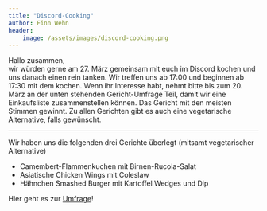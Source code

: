 ```yaml
---
title: "Discord-Cooking"
author: Finn Wehn
header:
    image: /assets/images/discord-cooking.png
---
```


Hallo zusammen,  
wir würden gerne am 27. März gemeinsam mit euch im Discord kochen und uns danach einen rein tanken.
Wir treffen uns ab 17:00 und beginnen ab 17:30 mit dem kochen.
Wenn ihr Interesse habt, nehmt bitte bis zum 20. März an der unten stehenden Gericht-Umfrage Teil, damit wir eine Einkaufsliste zusammenstellen können.
Das Gericht mit den meisten Stimmen gewinnt.
Zu allen Gerichten gibt es auch eine vegetarische Alternative, falls gewünscht.

---

Wir haben uns die folgenden drei Gerichte überlegt (mitsamt vegetarischer Alternative)

- Camembert-Flammenkuchen mit Birnen-Rucola-Salat
- Asiatische Chicken Wings mit Coleslaw
- Hähnchen Smashed Burger mit Kartoffel Wedges und Dip

Hier geht es zur [Umfrage](https://strawpoll.de/7146xxr)!